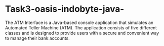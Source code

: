 # Task3-oasis-indobyte-java-
The ATM Interface is a Java-based console application that simulates an Automated Teller Machine (ATM). The application consists of five different classes and is designed to provide users with a secure and convenient way to manage their bank accounts. 
